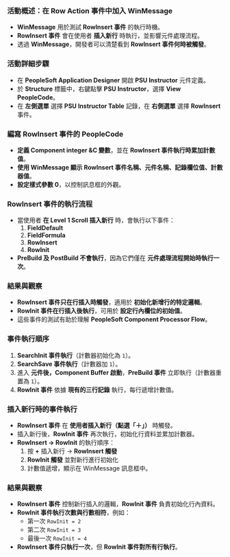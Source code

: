 

### **活動概述：在 Row Action 事件中加入 WinMessage**
- **WinMessage** 用於測試 **RowInsert 事件** 的執行時機。
- **RowInsert 事件** 會在使用者 **插入新行** 時執行，並影響元件處理流程。
- 透過 **WinMessage**，開發者可以清楚看到 **RowInsert 事件何時被觸發**。

### **活動詳細步驟**
- 在 **PeopleSoft Application Designer** 開啟 **PSU Instructor** 元件定義。
- 於 **Structure** 標籤中，右鍵點擊 **PSU Instructor**，選擇 **View PeopleCode**。
- 在 **左側選單** 選擇 **PSU Instructor Table** 記錄，在 **右側選單** 選擇 **RowInsert** 事件。

### **編寫 RowInsert 事件的 PeopleCode**
- **定義 Component integer &C 變數**，並在 **RowInsert 事件執行時累加計數值**。
- **使用 WinMessage 顯示 RowInsert 事件名稱、元件名稱、記錄欄位值、計數器值**。
- **設定樣式參數 0**，以控制訊息框的外觀。

### **RowInsert 事件的執行流程**
- 當使用者 **在 Level 1 Scroll 插入新行** 時，會執行以下事件：
  1. **FieldDefault**
  2. **FieldFormula**
  3. **RowInsert**
  4. **RowInit**
- **PreBuild 及 PostBuild 不會執行**，因為它們僅在 **元件處理流程開始時執行一次**。

### **結果與觀察**
- **RowInsert 事件只在行插入時觸發**，適用於 **初始化新增行的特定邏輯**。
- **RowInit 事件在行插入後執行**，可用於 **設定行內欄位的初始值**。
- 這些事件的測試有助於理解 **PeopleSoft Component Processor Flow**。



### **事件執行順序**
1. **SearchInit 事件執行**（計數器初始化為 `1`）。
2. **SearchSave 事件執行**（計數器加 `1`）。
3. 進入 **元件後，Component Buffer 啟動**，**PreBuild 事件** 立即執行（計數器重置為 `1`）。
4. **RowInit 事件** 依據 **現有的三行記錄** 執行，每行遞增計數值。

### **插入新行時的事件執行**
- **RowInsert 事件** 在 **使用者插入新行（點選「＋」）** 時觸發。
- 插入新行後，**RowInit 事件** 再次執行，初始化行資料並累加計數器。
- **RowInsert -> RowInit** 的執行順序：
  1. 按 **+** 插入新行 → **RowInsert 觸發**
  2. **RowInit 觸發** 並對新行進行初始化
  3. 計數值遞增，顯示在 WinMessage 訊息框中。

### **結果與觀察**
- **RowInsert 事件** 控制新行插入的邏輯，**RowInit 事件** 負責初始化行內資料。
- **RowInit 事件執行次數與行數相符**，例如：
  - 第一次 `RowInit = 2`
  - 第二次 `RowInit = 3`
  - 最後一次 `RowInit = 4`
- **RowInsert 事件只執行一次**，但 **RowInit 事件對所有行執行**。

